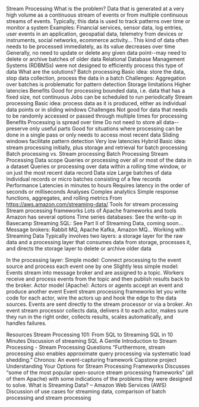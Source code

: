 Stream Processing 
What is the problem? 
Data that is generated at a very high volume as a continuous stream of events or from multiple continuous streams of events. Typically, this data is used to track patterns over time or monitor a system
Examples: 
Financial services, sensor data, log entries, user events in an application, geospatial data, telemetry from devices or instruments, social networks, ecommerce activity…
This kind of data often needs to be processed immediately, as its value decreases over time 
Generally, no need to update or delete any given data point--may need to delete or archive batches of older data
Relational Database Management Systems (RDBMSs) were not designed to efficiently process this type of data
What are the solutions? 
Batch processing
Basic idea: store the data, stop data collection, process the data in a batch
Challenges:
Aggregation over batches is problematic for pattern detection 
Storage limitations
Higher latencies
Benefits 
Good for processing bounded data, i.e. data that has a fixed size, not continuous
Jobs can be scheduled to run periodically
Stream processing 
Basic idea: process data as it is produced, either as individual data points or in sliding windows 
Challenges
Not good for data that needs to be randomly accessed or passed through multiple times for processing
Benefits
Processing is spread over time
Do not need to store all data--preserve only useful parts
Good for situations where processing can be done in a single pass or only needs to access most recent data
Sliding windows facilitate pattern detection
Very low latencies 
Hybrid
Basic idea: stream processing initially, plus storage and retrieval for batch processing
Batch processing vs. Stream processing
				Batch Processing				Stream Processing
Data scope
Queries or processing over all or most of the data in a dataset
Queries or processing over data within a rolling time window, or on just the most recent data record
Data size
Large batches of data
Individual records or micro batches consisting of a few records
Performance
Latencies in minutes to hours
Requires latency in the order of seconds or milliseconds
Analyses
Complex analytics
Simple response functions, aggregates, and rolling metrics
From https://aws.amazon.com/streaming-data/
Tools for stream processing
Stream processing frameworks 
Lots of Apache frameworks and tools
Amazon has several options 
Time series databases: See the write-up in Basecamp
Streaming SQL:  See Part II of Streaming Data, coming soon…
Message brokers: Rabbit MQ, Apache Kafka, Amazon MQ...
Working with Streaming Data
Typically involves two layers: a storage layer for the raw data and a processing layer that consumes data from storage, processes it, and directs the storage layer to delete or archive older data

In the processing layer:
Simple model:
Connect processing to the event source and process each event one by one
Slightly less simple model:
Events stream into message broker and are assigned to a topic. Workers receive and process events from the topic and then publish results back to the broker.
Actor model (Apache):
Actors or agents accept an event and produce another event
Event stream processing frameworks let you write code for each actor, wire the actors up and hook the edge to the data sources. Events are sent directly to the stream processor or via a broker.
An event stream processor collects data, delivers it to each actor, makes sure they run in the right order, collects results, scales automatically, and handles failures.

Resources
Stream Processing 101: From SQL to Streaming SQL in 10 Minutes
	Discussion of streaming SQL
A Gentle Introduction to Stream Processing - Stream Processing
Questions 
“Furthermore, stream processing also enables approximate query processing via systematic load shedding.” 
Chronos: An event-capturing framework
	Capstone project
Understanding Your Options for Stream Processing Frameworks
Discusses “some of the most popular open-source stream processing frameworks” (all of them Apache) with some indications of the problems they were designed to solve.
What is Streaming Data? – Amazon Web Services (AWS) 
	Discussion of use cases for streaming data, comparison of batch processing and stream processing

